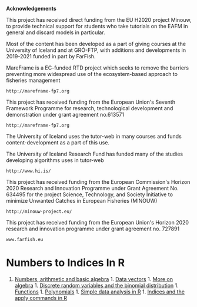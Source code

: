 **Acknowledgements**

This project has received direct funding from the EU H2020 project Minouw, to provide technical support for students who take tutorials on the EAFM in general and discard models in particular.

Most of the content has been developed as a part of giving courses at the University of Iceland and at GRÓ-FTP, with additions and developments in 2019-2021 funded in part by FarFish.

MareFrame is a EC-funded RTD project which seeks to remove the barriers preventing more widespread use of the ecosystem-based approach to fisheries management

`http://mareframe-fp7.org`

This project has received funding from the European Union's Seventh Framework Programme for research, technological development and demonstration under grant agreement no.613571

`http://mareframe-fp7.org`

The University of Iceland uses the tutor-web in many courses and funds content-development as a part of this use.

The University of Iceland Research Fund has funded many of the studies developing algorithms uses in tutor-web

`http://www.hi.is/`

This project has received funding from the European Commission's Horizon 2020 Research and Innovation Programme under Grant Agreement No. 634495 for the project Science, Technology, and Society Initiative to minimize Unwanted Catches in European Fisheries (MINOUW)

`http://minouw-project.eu/`

This project has received funding from the European Union's Horizon 2020 research and innovation programme under grant agreement no. 727891

`www.farfish.eu`

# Numbers to Indices In R

1. [Numbers, arithmetic and basic algebra](./numbers-arithmetic-basic-algebra.md) 1. [Data vectors](./data-vectors.md) 1. [More on algebra](./more-algebra.md) 1. [Discrete random variables and the binomial distribution](discrete-random-vars-binomial-distribution.md) 1. [Functions](./functions.md) 1. [Polynomials](./polynomials.md) 1. [Simple data analysis in R](./simple-data-analysis-r.md) 1. [Indices and the apply commands in R](./indices-apply-commands-r.md)
